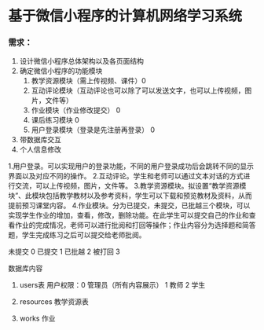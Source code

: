 # 基于微信小程序的计算机网络学习系统

### 需求：

1. 设计微信小程序总体架构以及各页面结构
2. 确定微信小程序的功能模块
   1. 教学资源模块（需上传视频、课件）0
   2. 互动评论模块（互动评论也可以除了可以发送文字，也可以上传视频，图片，文件等）
   3. 作业模块（作业修改提交） 0
   4. 课后练习模块 0
   5. 用户登录模块（登录是先注册再登录） 0
3. 带数据库交互
4. 个人信息修改

1.用户登录。可以实现用户的登录功能，不同的用户登录成功后会跳转不同的显示界面以及对应不同的操作。
2.互动评论。学生和老师可以通过文本对话的方式进行交流，可以上传视频，图片，文件等。
3.教学资源模块。拟设置“教学资源模块”、此模块包括教学教材以及参考资料，学生可以下载和预览教材及资料，从而提前预习课堂内容。
4.作业模块。分为已提交，未提交，已批越三个模块，可以实现学生作业的增加，查看，修改，删除功能。在此学生可以提交自己的作业和查看作业的完成情况，老师可以进行批阅和打回等操作；作业内容分为选择题和简答题，学生完成练习之后可以提交给老师批阅。

未提交 0
已提交 1
已批越 2
被打回 3

数据库内容
1. users表
用户权限：0  管理员（所有内容展示）  1 教师     2  学生

2. resources   教学资源表
3. works  作业
